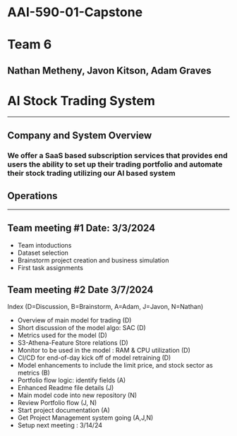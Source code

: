 # AAI-590-01-Capstone
# Team 6
## Nathan Metheny, Javon Kitson, Adam Graves
# AI Stock Trading System
-------------------------------------------------------------------------------------------------------------
## Company and System Overview
### We offer a SaaS based subscription services that provides end users the ability to set up their trading portfolio and automate their stock trading utilizing our AI based system


## Operations
____________________________________________________________
## Team meeting #1 Date: 3/3/2024
- Team intoductions
- Dataset selection
- Brainstorm project creation and business simulation
- First task assignments
  
## Team meeting #2 Date 3/7/2024
Index (D=Discussion, B=Brainstorm, A=Adam, J=Javon, N=Nathan)
- Overview of main model for trading (D)
- Short discussion of the model algo: SAC (D)
- Metrics used for the model (D)
- S3-Athena-Feature Store relations (D)
- Monitor to be used in the model : RAM & CPU utilization (D)
- CI/CD for end-of-day kick off of model retraining (D)
- Model enhancements to include the limit price, and stock sector as metrics (B)
- Portfolio flow logic: identify fields (A)
- Enhanced Readme file details (J)
- Main model code into new repository (N)
- Review Portfolio flow (J, N)
- Start project documentation (A)
- Get Project Management system going (A,J,N)
- Setup next meeting : 3/14/24
